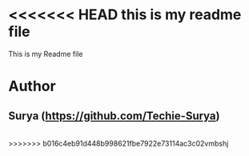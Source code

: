 <<<<<<< HEAD
this is my readme file
=======
This is my Readme file 
<br>
# Author
## Surya (https://github.com/Techie-Surya)
</br>
>>>>>>> b016c4eb91d448b998621fbe7922e73114ac3c02vmbshj

